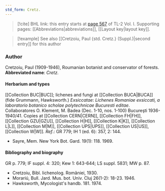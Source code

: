 ```yaml
---
std_form: Cretz.
---
```


> [!cite] BHL link: this entry starts at [page 567](https://www.biodiversitylibrary.org/page/33120698) of TL-2 Vol. I.
> Supporting pages: [[Abbreviations|abbreviations]], [[Layout key|layout key]].

> [!example] See also [[Cretzoiu, Paul {std. Cretz.} (Suppl.)|second entry]] for this author

### Author

Cretzoiu, Paul (1909-1946), Roumanian botanist and conservator of forests. 
**Abbreviated name**: *Cretz.*

#### Herbarium and types

[[Collection BUC|BUC]]; lichenes and fungi at [[Collection BUCA|BUCA]] (fide Grummann, Hawksworth.)
*Exsiccatae*: *Lichenes Romaniae exsiccati, a laboratorio botanico scholae polytechnicae Bucuresti editae*. Collaboratores O. Klement, M. Badea (Dec. 1-10, nos. 1-100) Bucureşti 1936-1940/41. Copies at [[Collection CERN|CERN]], [[Collection FH|FH]], [[Collection GZU|GZU]], [[Collection H|H]], [[Collection K|K]], [[Collection L|L]], [[Collection M|M]], [[Collection UPS|UPS]], [[Collection US|US]], [[Collection W|W]].
*Ref*.: GR 779; IH 1 (ed. 6): 357, 2: 144.
- Sayre, Mem. New York Bot. Gard. 19(1): 118. 1969.

#### Bibliography and biography

GR p. 779; IF suppl. 4: 320; Kew 1: 643-644; LS suppl. 5831; MW p. 87.
- Cretzoiu, Bibl. lichenolog. României, 1930.
- Morariú, Bull. Jard. Mus. bot. Univ. Cluj 26(1-2): 18-23. 1946.
- Hawksworth, Mycologist's handb. 181. 1974.

